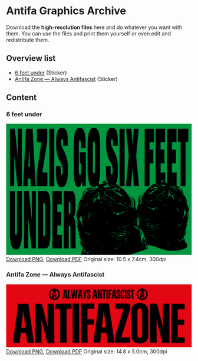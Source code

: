 # Antifa Graphics Archive

Download the **high-resolution files** here and do whatever you want with them. You can use the files and print them yourself or even edit and redistribute them.


## Overview list

* [6 feet under](#6-feet-under) (Sticker)
* [Antifa Zone — Always Antifascist](#antifa-zone--always-antifascist) (Sticker)

## Content

### 6 feet under
![Nazis go six feet under](files/sixfeetunder/sixfeetunder.png)
[Download PNG](https://github.com/antifagraphics/antifa-graphics/raw/main/files/sixfeetunder/sixfeetunder.png), [Download PDF](https://github.com/antifagraphics/antifa-graphics/raw/main/files/sixfeetunder/sixfeetunder.pdf) Original size: 10.5 x 7.4cm, 300dpi

### Antifa Zone — Always Antifascist
![Antifa Zone Sticker](files/antifazone/antifazone.png)
[Download PNG](https://github.com/antifagraphics/antifa-graphics/raw/main/files/antifazone/antifazone.png), [Download PDF](https://github.com/antifagraphics/antifa-graphics/raw/main/files/antifazone/antifazone.pdf) Original size: 14.8 x 5.0cm, 300dpi
